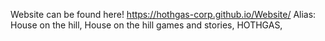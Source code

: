 Website can be found here! https://hothgas-corp.github.io/Website/
Alias: House on the hill, House on the hill games and stories, HOTHGAS, 
